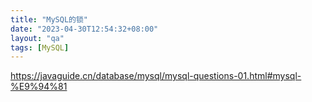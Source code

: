 ```yaml
---
title: "MySQL的锁"
date: "2023-04-30T12:54:32+08:00"
layout: "qa"
tags: [MySQL]
---
```


<https://javaguide.cn/database/mysql/mysql-questions-01.html#mysql-%E9%94%81>
